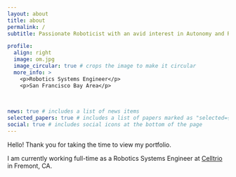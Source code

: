 ```yaml
---
layout: about
title: about
permalink: /
subtitle: Passionate Roboticist with an avid interest in Autonomy and Robotics Software Development

profile:
  align: right
  image: om.jpg
  image_circular: true # crops the image to make it circular
  more_info: >
    <p>Robotics Systems Engineer</p>
    <p>San Francisco Bay Area</p>
    
    

news: true # includes a list of news items
selected_papers: true # includes a list of papers marked as "selected={true}"
social: true # includes social icons at the bottom of the page
---
```


Hello! Thank you for taking the time to view my portfolio.

I am currently working full-time as a Robotics Systems Engineer at <a href = "https://celltrio.com/"> Celltrio </a> in Fremont, CA. 